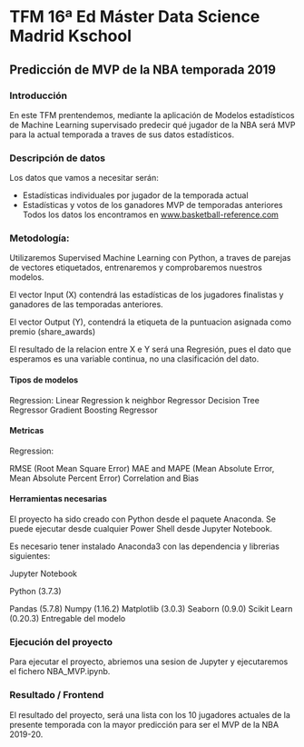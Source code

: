 # TFM 16ª Ed Máster Data Science Madrid Kschool
## Predicción de MVP de la NBA temporada 2019
### Introducción
En este TFM prentendemos, mediante la aplicación de Modelos estadísticos de Machine Learning supervisado predecir qué jugador de la NBA será MVP para la actual temporada a traves de sus datos estadísticos.

### Descripción de datos
Los datos que vamos a necesitar serán:
* Estadísticas individuales por jugador de la temporada actual
* Estadísticas y votos de los ganadores MVP de temporadas anteriores
Todos los datos los encontramos en www.basketball-reference.com

### Metodología:
Utilizaremos Supervised Machine Learning con Python, a traves de parejas de vectores etiquetados, entrenaremos y comprobaremos nuestros modelos.

El vector Input (X) contendrá las estadísticas de los jugadores finalistas y ganadores de las temporadas anteriores.

El vector Output (Y), contendrá la etiqueta de la puntuacion asignada como premio (share_awards)

El resultado de la relacion entre X e Y será una Regresión, pues el dato que esperamos es una variable continua, no una clasificación del dato.

#### Tipos de modelos
Regression:
Linear Regression
k neighbor Regressor
Decision Tree Regressor
Gradient Boosting Regressor
#### Metricas
Regression:

RMSE (Root Mean Square Error)
MAE and MAPE (Mean Absolute Error, Mean Absolute Percent Error)
Correlation and Bias
#### Herramientas necesarias
El proyecto ha sido creado con Python desde el paquete Anaconda. Se puede ejecutar desde cualquier Power Shell desde Jupyter Notebook.

Es necesario tener instalado Anaconda3 con las dependencia y librerias siguientes:

Jupyter Notebook

Python (3.7.3)

Pandas (5.7.8)
Numpy (1.16.2)
Matplotlib (3.0.3)
Seaborn (0.9.0)
Scikit Learn (0.20.3)
Entregable del modelo

### Ejecución del proyecto
Para ejecutar el proyecto, abriemos una sesion de Jupyter y ejecutaremos el fichero NBA_MVP.ipynb.

### Resultado / Frontend
El resultado del proyecto, será una lista con los 10 jugadores actuales de la presente temporada con la mayor predicción para ser el MVP de la NBA 2019-20.
